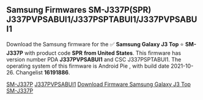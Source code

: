 <h2>Samsung Firmwares SM-J337P(SPR) J337PVPSABUI1/J337PSPTABUI1/J337PVPSABUI1</h2>
Download the Samsung firmware for the ✅ <strong>Samsung Galaxy J3 Top </strong> ⭐ <strong>SM-J337P</strong> with product code <strong>SPR</strong> <strong> from United States</strong>. This firmware has version number PDA <strong>J337PVPSABUI1</strong> and CSC J337PSPTABUI1. The operating system of this firmware is Android Pie , with build date 2021-10-26. Changelist <strong>16191886</strong>.


[SM-J337P](https://samfirm.shop/samsung/model/SM-J337P)
[J337PVPSABUI1](https://samfirm.shop/samsung/pda/J337PVPSABUI1)
[Download Firmware Samsung Galaxy J3 Top SM-J337P](https://samfirm.shop/samsung/firmware/468396)
